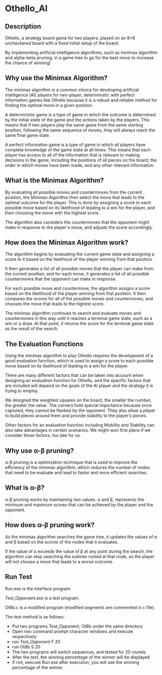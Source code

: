 # Othello_AI

## Description
Othello, a strategy board game for two players, played on an 8×8 uncheckered board with a fixed initial setup of the board.

By implementing artificial intelligence algorithms, such as minimax algorithm and alpha-beta pruning, in a game tree to go for the best move to increase the chance of winning!

## Why use the Minimax Algorithm?

The minimax algorithm is a common choice for developing artificial intelligence (AI) players for two-player, deterministic with perfect information games like Othello because it is a robust and reliable method for finding the optimal move in a given position.

A deterministic game is a type of game in which the outcome is determined by the initial state of the game and the actions taken by the players. This means that if two players play the same game from the same starting position, following the same sequence of moves, they will always reach the same final game state.

A perfect information game is a type of game in which all players have complete knowledge of the game state at all times. This means that each player has access to all of the information that is relevant to making decisions in the game, including the positions of all pieces on the board, the order in which moves have been made, and any other relevant information.

## What is the Minimax Algorithm?

By evaluating all possible moves and countermoves from the current position, the Minimax Algorithm then select the move that leads to the optimal outcome for the player. This is done by assigning a score to each possible move based on its likelihood of leading to a win for the player, and then choosing the move with the highest score. 

The algorithm also considers the countermoves that the opponent might make in response to the player's move, and adjusts the score accordingly.

## How does the Minimax Algorithm work?

The algorithm begins by evaluating the current game state and assigning a score to it based on the likelihood of the player winning from that position.

It then generates a list of all possible moves that the player can make from the current position, and for each move, it generates a list of all possible countermoves that the opponent can make in response.

For each possible move and countermove, the algorithm assigns a score based on the likelihood of the player winning from that position. It then compares the scores for all of the possible moves and countermoves, and chooses the move that leads to the highest score.

The minimax algorithm continues to search and evaluate moves and countermoves in this way until it reaches a terminal game state, such as a win or a draw. At that point, it returns the score for the terminal game state as the result of the search.

## The Evaluation Functions

Using the minimax algorithm to play Othello requires the development of a good evaluation function, which is used to assign a score to each possible move based on its likelihood of leading to a win for the player.

There are many different factors that can be taken into account when designing an evaluation function for Othello, and the specific factors that are included will depend on the goals of the AI player and the strategy it is trying to employ. 

We designed the weighted squares on the board, the smaller the number, the greater the value. The corners hold special importance because once captured, they cannot be flanked by the opponent. They also allow a player to build pieces around them and provide stability to the player’s pieces.

Other factors for an evaluation function including Mobility and Stability can also take advantages in certain scenarios. We might won first place if we consider these factors, too late for us.

## Why use α-β pruning?

α-β pruning is a optimization technique that is used to improve the efficiency of the minimax algorithm, which reduces the number of nodes that need to be evaluate and  lead to faster and more efficient searches.

## What is α-β?

α-β pruning works by maintaining two values. α and β, represents the minimum and maximum scores that can be achieved by the player and the opponent.

## How does α-β pruning work?

As the minimax algorithm searches the game tree, it updates the values of α and β based on the scores of the nodes that it evaluates.

If the value of α exceeds the value of β at any point during the search, the algorithm can stop searching the subtree rooted at that node, as the player will not choose a move that leads to a worse outcome.

## Run Test
Run.exe is the interface program.

Test_Opponent.exe is a test program.

Ot8b.c is a modified program (modified segments are commented in c file).

The test method is as follows:
- Put two programs Test_Opponent, Ot8b under the same directory
- Open two command prompt character windows and execute respectively
- run Test_Opponent F 20
- run Ot8b S 20
- The two programs will switch sequences, and tested for 20 rounds
- After the test, the winning percentage of the winner will be displayed
- If not, execute Run.exe after execution, you will see the winning percentage of the winner.
